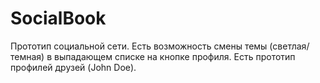 # SocialBook
Прототип социальной сети. 
Есть возможность смены темы (светлая/темная) в выпадающем списке на кнопке профиля. Есть прототип профилей друзей (John Doe). 
